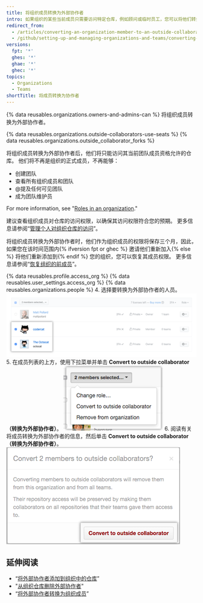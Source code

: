 ```yaml
---
title: 将组织成员转换为外部协作者
intro: 如果组织的某些当前成员只需要访问特定仓库，例如顾问或临时员工，您可以将他们转换为*外部协作者*。
redirect_from:
  - /articles/converting-an-organization-member-to-an-outside-collaborator
  - /github/setting-up-and-managing-organizations-and-teams/converting-an-organization-member-to-an-outside-collaborator
versions:
  fpt: '*'
  ghes: '*'
  ghae: '*'
  ghec: '*'
topics:
  - Organizations
  - Teams
shortTitle: 将成员转换为协作者
---
```


{% data reusables.organizations.owners-and-admins-can %} 将组织成员转换为外部协作者。

{% data reusables.organizations.outside-collaborators-use-seats %} {% data reusables.organizations.outside_collaborator_forks %}

将组织成员转换为外部协作者后，他们将只能访问其当前团队成员资格允许的仓库。 他们将不再是组织的正式成员，不再能够：

- 创建团队
- 查看所有组织成员和团队
- @提及任何可见团队
- 成为团队维护员

For more information, see "[Roles in an organization](/organizations/managing-peoples-access-to-your-organization-with-roles/roles-in-an-organization)."

建议查看组织成员对仓库的访问权限，以确保其访问权限符合您的预期。 更多信息请参阅“[管理个人对组织仓库的访问](/articles/managing-an-individual-s-access-to-an-organization-repository)”。

将组织成员转换为外部协作者时，他们作为组织成员的权限将保存三个月，因此，如果您在该时间范围内{% ifversion fpt or ghec %} 邀请他们重新加入{% else %} 将他们重新添加到{% endif %} 您的组织，您可以恢复其成员权限。 更多信息请参阅“[恢复组织的前成员](/articles/reinstating-a-former-member-of-your-organization)”。

{% data reusables.profile.access_org %}
{% data reusables.user_settings.access_org %}
{% data reusables.organizations.people %}
4. 选择要转换为外部协作者的人员。 ![选择了两名成员的成员列表](/assets/images/help/teams/list-of-members-selected-bulk.png)
5. 在成员列表的上方，使用下拉菜单并单击 **Convert to outside collaborator（转换为外部协作者）**。 ![含有将成员转换为外部协作者选项的下拉菜单](/assets/images/help/teams/user-bulk-management-options.png)
6. 阅读有关将成员转换为外部协作者的信息，然后单击 **Convert to outside collaborator（转换为外部协作者）**。 ![有关外部协作者权限的信息和转换为外部协作者按钮](/assets/images/help/teams/confirm-outside-collaborator-bulk.png)

## 延伸阅读

- “[将外部协作者添加到组织中的仓库](/articles/adding-outside-collaborators-to-repositories-in-your-organization)”
- "[从组织仓库删除外部协作者](/articles/removing-an-outside-collaborator-from-an-organization-repository)"
- “[将外部协作者转换为组织成员](/articles/converting-an-outside-collaborator-to-an-organization-member)”
